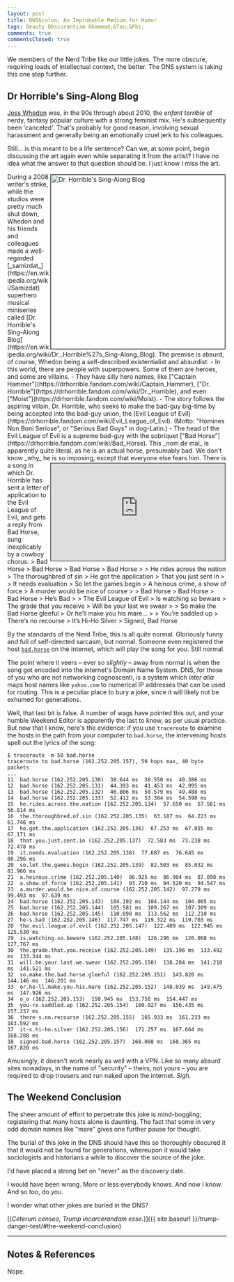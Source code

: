 ```yaml
---
layout: post
title: DNS&colon; An Improbable Medium for Humor
tags: Beauty Obscurantism &Gammad;&Tau;&Phi;
comments: true
commentsClosed: true
---
```


We members of the Nerd Tribe like our little jokes.  The more obscure, requiring loads of
intellectual context, the better.  The DNS system is taking this one step further.  


## Dr Horrible's Sing-Along Blog  

[Joss Whedon](https://en.wikipedia.org/wiki/Joss_Whedon) was, in the 90s through about
2010, the _enfant terrible_ of nerdy, fantasy popular culture with a strong feminist mix.
He's subsequently been 'canceled'. That's probably for good reason, involving sexual
harassment and generally being an emotionally cruel jerk to his colleagues.  

Still&hellip; is this meant to be a life sentence?  Can we, at some point, begin
discussing the art again even while separating it from the artist?  I have no idea what
the answer to that question should be.  I just know I miss the art.  

<img src="{{ site.baseurl }}/images/2024-05-02-bad-horse-Doctor_Horrible_Banner.jpg" width="400" height="400" alt="Dr. Horrible's Sing-Along Blog" title="Dr. Horrible's Sing-Along Blog" style="float: right; margin: 3px 3px 3px 3px; border: 1px solid #000000;">
During a 2008 writer's strike, while the studios were pretty much shut down, Whedon and
his friends and colleagues made a well-regarded [_samizdat_](https://en.wikipedia.org/wiki/Samizdat)
superhero musical miniseries called
[Dr. Horrible's Sing-Along Blog](https://en.wikipedia.org/wiki/Dr._Horrible%27s_Sing-Along_Blog).
The premise is absurd, of course, Whedon being a self-described existentialist and
absurdist:  
- In this world, there are people with superpowers.  Some of them are heroes, and some are
  villains.  
- They have silly hero names, like
  ["Captain Hammer"](https://drhorrible.fandom.com/wiki/Captain_Hammer),
  ["Dr. Horrible"](https://drhorrible.fandom.com/wiki/Dr._Horrible), and even
  ["Moist"](https://drhorrible.fandom.com/wiki/Moist).  
- The story follows the aspiring villain, Dr. Horrible, who seeks to make the bad-guy
  big-time by being accepted into the bad-guy union, the
  [Evil League of Evil](https://drhorrible.fandom.com/wiki/Evil_League_of_Evil).  (Motto:
  "Homines Non Boni Seriose", or "Serious Bad Guys" in dog-Latin.)   
- The head of the Evil League of Evil is a supreme bad-guy with the sobriquet
  ["Bad Horse"](https://drhorrible.fandom.com/wiki/Bad_Horse).  This _nom de mal_ is
  apparently quite literal, as he is an actual horse, presumably bad.  We don't know _why_ he is
  so imposing, except that everyone else fears him.  
  
<iframe width="400" height="224" src="https://www.youtube.com/embed/VNhhz1yYk2U?si=BxEDTrquesaRC_sZ" allow="accelerometer; encrypted-media; gyroscope; picture-in-picture" allowfullscreen style="float: right; margin: 3px 3px 3px 3px; border: 1px solid #000000;"></iframe>
There is a song in which Dr. Horrible has sent a letter of application to the Evil League
of Evil, and gets a reply from Bad Horse, sung inexplicably by a cowboy chorus:  
> Bad Horse  
> Bad Horse  
> Bad Horse  
> Bad Horse  
>   
> He rides across the nation  
> The thoroughbred of sin  
> He got the application  
> That you just sent in  
>   
> It needs evaluation  
> So let the games begin  
> A heinous crime, a show of force  
> A murder would be nice of course  
>   
> Bad Horse  
> Bad Horse  
> Bad Horse  
> He’s Bad  
>   
> The Evil League of Evil  
> Is watching so beware  
> The grade that you receive  
> Will be your last we swear  
>   
> So make the Bad Horse gleeful  
> Or he’ll make you his mare...  
>   
> You’re saddled up  
> There’s no recourse  
> It’s Hi-Ho Silver  
> Signed, Bad Horse  

By the standards of the Nerd Tribe, this is all quite normal.  Gloriously funny and full
of self-directed sarcasm, but normal.  Someone even registered the host 
[`bad.horse`](https://www.bad.horse/) on the internet, which will play the song for you.
Still normal.  

The point where it veers &ndash; ever so _slightly_ &ndash; away from normal is when the
song got encoded into the internet's Domain Name System.  DNS, for those of you who are
not networking cognoscenti, is a system which _inter alia_ maps host names like `yahoo.com` to
numerical IP addresses that can be used for routing.  This is a peculiar place to bury a
joke, since it will likely not be exhumed for generations.  

Well, that last bit is false.  A number of wags have pointed this out, and your humble
Weekend Editor is apparently the last to know, as per usual practice.  But now that I
know, here's the evidence: if you use `traceroute` to examine the hosts in the path from
your computer to `bad.horse`, the intervening hosts spell out the lyrics of the song:  

```
$ traceroute -m 50 bad.horse
traceroute to bad.horse (162.252.205.157), 50 hops max, 40 byte packets
...
11  bad.horse (162.252.205.130)  38.644 ms  38.550 ms  40.386 ms
12  bad.horse (162.252.205.131)  44.393 ms  41.453 ms  42.995 ms
13  bad.horse (162.252.205.132)  46.806 ms  50.579 ms  49.488 ms
14  bad.horse (162.252.205.133)  52.412 ms  53.304 ms  54.598 ms
15  he.rides.across.the.nation (162.252.205.134)  57.650 ms  57.561 ms  56.814 ms
16  the.thoroughbred.of.sin (162.252.205.135)  63.187 ms  64.223 ms  61.746 ms
17  he.got.the.application (162.252.205.136)  67.253 ms  67.855 ms  67.171 ms
18  that.you.just.sent.in (162.252.205.137)  72.583 ms  73.238 ms  72.478 ms
19  it.needs.evaluation (162.252.205.138)  77.687 ms  76.645 ms  80.296 ms
20  so.let.the.games.begin (162.252.205.139)  82.503 ms  85.032 ms  81.966 ms
21  a.heinous.crime (162.252.205.140)  86.925 ms  86.904 ms  87.098 ms
22  a.show.of.force (162.252.205.141)  93.710 ms  94.520 ms  94.547 ms
23  a.murder.would.be.nice.of.course (162.252.205.142)  97.279 ms  99.493 ms  97.639 ms
24  bad.horse (162.252.205.143)  104.192 ms  104.144 ms  104.005 ms
25  bad.horse (162.252.205.144)  105.581 ms  109.267 ms  107.309 ms
26  bad.horse (162.252.205.145)  110.098 ms  113.562 ms  112.210 ms
27  he-s.bad (162.252.205.146)  117.747 ms  119.322 ms  119.703 ms
28  the.evil.league.of.evil (162.252.205.147)  122.409 ms  122.945 ms  125.530 ms
29  is.watching.so.beware (162.252.205.148)  126.296 ms  126.068 ms  127.767 ms
30  the.grade.that.you.receive (162.252.205.149)  135.196 ms  133.492 ms  133.344 ms
31  will.be.your.last.we.swear (162.252.205.150)  138.284 ms  141.218 ms  141.521 ms
32  so.make.the.bad.horse.gleeful (162.252.205.151)  143.820 ms  144.146 ms  146.201 ms
33  or.he-ll.make.you.his.mare (162.252.205.152)  148.039 ms  149.475 ms  147.926 ms
34  o_o (162.252.205.153)  150.945 ms  153.758 ms  154.447 ms
35  you-re.saddled.up (162.252.205.154)  160.027 ms  156.435 ms  157.237 ms
36  there-s.no.recourse (162.252.205.155)  165.933 ms  161.233 ms  163.592 ms
37  it-s.hi-ho.silver (162.252.205.156)  171.257 ms  167.664 ms  168.288 ms
38  signed.bad.horse (162.252.205.157)  168.088 ms  168.365 ms  167.820 ms
```

Amusingly, it doesn't work nearly as well with a VPN.  Like so many absurd sites nowadays,
in the name of "security" &ndash; theirs, not yours &ndash; you are required to drop trousers
and run naked upon the internet.  _Sigh_.  

## The Weekend Conclusion  

The sheer amount of effort to perpetrate this joke is mind-boggling; registering that many
hosts alone is daunting.  The fact that some in very odd domain names like "mare" gives
one further pause for thought.  

The burial of this joke in the DNS should have this so thoroughly obscured it that it would
not be found for generations, whereupon it would take sociologists and historians a while
to discover the source of the joke.  

I'd have placed a strong bet on "never" as the discovery date.  

I would have been wrong.  More or less everybody knows.  And now I know.  And so too, do you.  

I wonder what other jokes are buried in the DNS?  

[(_Ceterum censeo, Trump incarcerandam esse._)]({{ site.baseurl }}/trump-danger-test/#the-weekend-conclusion)  

---

## Notes &amp; References  

<!--
<sup id="fn1a">[[1]](#fn1)</sup>

<a id="fn1">1</a>: ***, ["***"](***), *** DOI: [***](***). [↩](#fn1a)  

<a href="{{ site.baseurl }}/images/***">
  <img src="{{ site.baseurl }}/images/***" width="400" height="***" alt="***" title="***" style="float: right; margin: 3px 3px 3px 3px; border: 1px solid #000000;">
</a>

<a href="***">
  <img src="{{ site.baseurl }}/images/***" width="550" height="***" alt="***" title="***" style="margin: 3px 3px 3px 3px; border: 1px solid #000000;">
</a>

<iframe width="400" height="224" src="***" allow="accelerometer; encrypted-media; gyroscope; picture-in-picture" allowfullscreen style="float: right; margin: 3px 3px 3px 3px; border: 1px solid #000000;"></iframe>

-->

Nope.  
